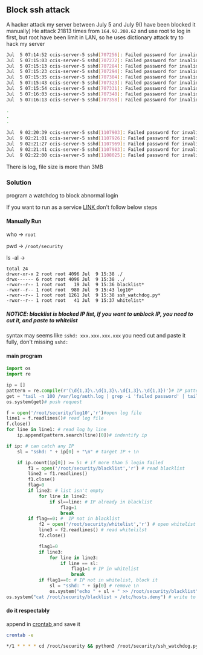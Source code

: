 ## Block ssh attack

A hacker attack my server between July 5 and July 9(I have been blocked it manually)
He attack 21813 times from ```164.92.200.62``` and use root to log in first, but root have been limit in LAN, so he uses dictionary attack try to hack my server

```sh
Jul  5 07:14:52 ccis-server-5 sshd[707256]: Failed password for invalid user root from 164.92.200.62 port 39868 ssh2
Jul  5 07:15:03 ccis-server-5 sshd[707272]: Failed password for invalid user root from 164.92.200.62 port 41772 ssh2
Jul  5 07:15:13 ccis-server-5 sshd[707284]: Failed password for invalid user root from 164.92.200.62 port 43564 ssh2
Jul  5 07:15:23 ccis-server-5 sshd[707294]: Failed password for invalid user root from 164.92.200.62 port 45356 ssh2
Jul  5 07:15:35 ccis-server-5 sshd[707304]: Failed password for invalid user root from 164.92.200.62 port 47148 ssh2
Jul  5 07:15:43 ccis-server-5 sshd[707323]: Failed password for invalid user root from 164.92.200.62 port 48940 ssh2
Jul  5 07:15:54 ccis-server-5 sshd[707331]: Failed password for invalid user root from 164.92.200.62 port 50732 ssh2
Jul  5 07:16:03 ccis-server-5 sshd[707348]: Failed password for invalid user root from 164.92.200.62 port 52524 ssh2
Jul  5 07:16:13 ccis-server-5 sshd[707358]: Failed password for invalid user root from 164.92.200.62 port 54316 ssh2

.
.
.

Jul  9 02:20:39 ccis-server-5 sshd[1107903]: Failed password for invalid user gnapp from 164.92.200.62 port 47872 ssh2
Jul  9 02:21:01 ccis-server-5 sshd[1107926]: Failed password for invalid user gnapp from 164.92.200.62 port 49654 ssh2
Jul  9 02:21:27 ccis-server-5 sshd[1107969]: Failed password for invalid user gnats from 164.92.200.62 port 51436 ssh2
Jul  9 02:21:41 ccis-server-5 sshd[1107983]: Failed password for invalid user gnats from 164.92.200.62 port 53218 ssh2
Jul  9 02:22:00 ccis-server-5 sshd[1108025]: Failed password for invalid user gnats from 164.92.200.62 port 55000 ssh2

```

There is log, file size is more than 3MB

### Solution

program a watchdog to block abnormal login

If you want to run as a service <a target="_blank" href="./service.md"> LINK </a> don't follow below steps



#### Manually Run

who
    -> ```root```

pwd 
    -> ```/root/security```

ls -al 
    ->
 ```
total 24
drwxr-xr-x 2 root root 4096 Jul  9 15:38 ./
drwx------ 6 root root 4096 Jul  9 15:38 ../
-rwxr--r-- 1 root root   19 Jul  9 15:36 blacklist*
-rwxr--r-- 1 root root  980 Jul  9 15:43 log10*
-rwxr--r-- 1 root root 1261 Jul  9 15:38 ssh_watchdog.py*
-rwxr--r-- 1 root root   41 Jul  9 15:37 whitelist*
```

##### NOTICE: blacklist is blocked IP list, If you want to unblock IP, you need to cut it, and paste to whitelist
syntax may seems like ```sshd: xxx.xxx.xxx.xxx``` you need cut and paste it fully, don't missing ```sshd: ```


#### main program

```python
import os
import re

ip = []
pattern = re.compile(r'(\d{1,3}\.\d{1,3}\.\d{1,3}\.\d{1,3})')# IP pattern
get = "tail -n 100 /var/log/auth.log | grep -i 'failed password' | tail -n 10 > /root/security/log10" # get last 10 line login failed log
os.system(get)# push request

f = open('/root/security/log10','r')#open log file
line1 = f.readlines()# read log file 
f.close()
for line in line1: # read log by line
    ip.append(pattern.search(line)[0])# indentify ip

if ip: # can catch any IP
    sl = "sshd: " + ip[0] + "\n" # target IP + \n

    if ip.count(ip[0]) >= 5: # if more than 5 login failed
        f1 = open('/root/security/blacklist','r') # read blacklist
        line2 = f1.readlines()
        f1.close()
        flag=0
        if line2: # list isn't empty
            for line in line2:
                if sl==line: # IP already in blacklist
                    flag=1
                    break
        if flag==0: #  IP not in blacklist
            f2 = open('/root/security/whitelist','r') # open whitelist
            line3 = f2.readlines() # read whitelilst
            f2.close()

            flag1=0
            if line3:
                for line in line3:
                    if line == sl:
                        flag1=1 # IP in whitelist
                        break
            if flag1==0: # IP not in whitelist, block it
                sl = "sshd: " + ip[0] # remove \n
                os.system("echo " + sl + " >> /root/security/blacklist")
os.system("cat /root/security/blacklist > /etc/hosts.deny") # write to system file

```

#### do it respectably

append in <a href="https://blog.gtwang.org/linux/linux-crontab-cron-job-tutorial-and-examples/"> crontab </a> and save it

```sh
crontab -e
```

```sh
*/1 * * * * cd /root/security && python3 /root/security/ssh_watchdog.py
```


